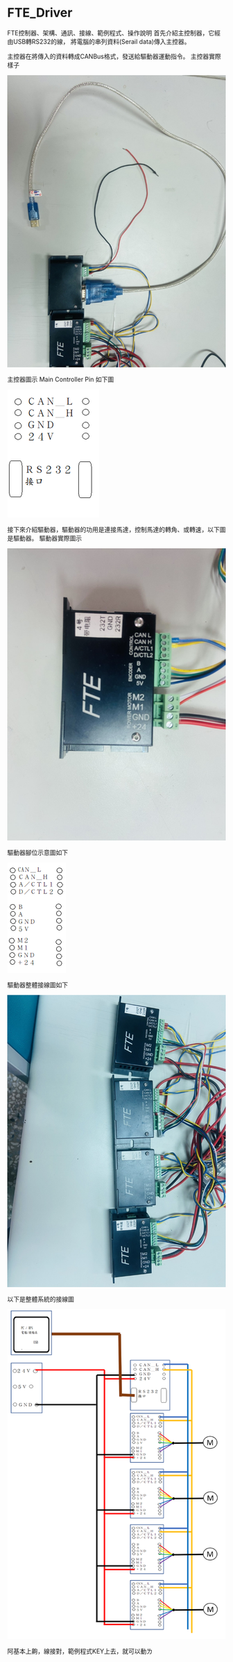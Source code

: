# FTE_Driver
FTE控制器、架構、通訊、接線、範例程式、操作說明
首先介紹主控制器，它經由USB轉RS232的線，
將電腦的串列資料(Serail data)傳入主控器。

主控器在將傳入的資料轉成CANBus格式，發送給驅動器運動指令。
主控器實際樣子 

![image](https://github.com/harry123180/FTE_Driver/blob/main/%E5%9C%96%E6%AA%94/%E4%B8%BB%E6%8E%A7%E6%8E%A5%E7%B7%9A%E5%9C%96Main%20controller%20Wiring%20Diagram.jpg)

主控器圖示 Main Controller Pin
如下圖


![image](https://github.com/harry123180/FTE_Driver/blob/main/%E5%9C%96%E6%AA%94/%E4%B8%BB%E6%8E%A7%E5%99%A8%E5%9C%96%E7%A4%BAMain%20controller%20Diagram.png)

接下來介紹驅動器，驅動器的功用是連接馬達，控制馬達的轉角、或轉速，以下圖是驅動器。
驅動器實際圖示

![image](https://github.com/harry123180/FTE_Driver/blob/main/%E5%9C%96%E6%AA%94/%E9%A9%85%E5%8B%95%E5%99%A8%E8%85%B3%E4%BD%8D%E5%9C%96Driver%20Pin%20Diagram.jpg)

驅動器腳位示意圖如下

![image](https://github.com/harry123180/FTE_Driver/blob/main/%E5%9C%96%E6%AA%94/%E9%A9%85%E5%8B%95%E5%99%A8%E5%9C%96%E7%A4%BADriver%20Diagram.png)

驅動器整體接線圖如下

![image](https://github.com/harry123180/FTE_Driver/blob/main/%E5%9C%96%E6%AA%94/%E9%A9%85%E5%8B%95%E5%99%A8%E6%8E%A5%E7%B7%9A%E5%9C%96Driver%20Wiring%20Diagram.jpg)


以下是整體系統的接線圖

![image](https://github.com/harry123180/FTE_Driver/blob/main/%E5%9C%96%E6%AA%94/%E7%B3%BB%E7%B5%B1%E7%B7%9A%E8%B7%AFSystem%20Wiring%20Diagram.png)

阿基本上齁，線接對，範例程式KEY上去，就可以動ㄌ
